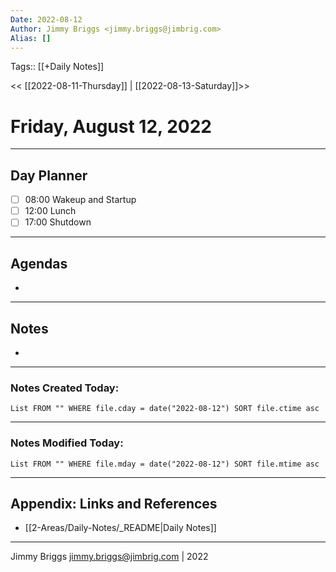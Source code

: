 ```yaml
---
Date: 2022-08-12
Author: Jimmy Briggs <jimmy.briggs@jimbrig.com>
Alias: []
---
```

Tags:: [[+Daily Notes]]

<< [[2022-08-11-Thursday]] | [[2022-08-13-Saturday]]>>

# Friday, August 12, 2022

---
## Day Planner

- [ ] 08:00 Wakeup and Startup
- [ ] 12:00 Lunch
- [ ] 17:00 Shutdown

---
## Agendas
-

---
## Notes
-

---
### Notes Created Today:

```dataview
List FROM "" WHERE file.cday = date("2022-08-12") SORT file.ctime asc
```

---
### Notes Modified Today:

```dataview
List FROM "" WHERE file.mday = date("2022-08-12") SORT file.mtime asc
```

***

## Appendix: Links and References

- [[2-Areas/Daily-Notes/_README|Daily Notes]]

***

Jimmy Briggs <jimmy.briggs@jimbrig.com> | 2022

